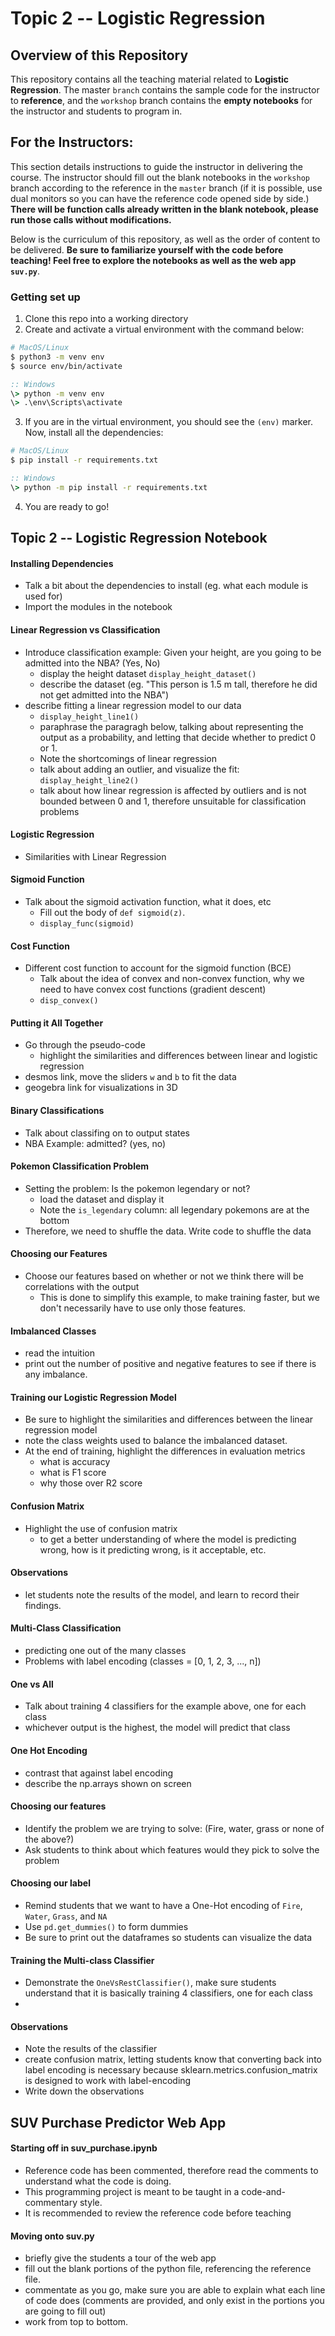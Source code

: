 # Topic 2 -- Logistic Regression 

## Overview of this Repository
This repository contains all the teaching material related to **Logistic Regression**. The master `branch` contains the sample code for the instructor to **reference**, and the `workshop` branch contains the **empty notebooks** for the instructor and students to program in.

## For the Instructors:

This section details instructions to guide the instructor in delivering the course. The instructor should fill out the blank notebooks in the `workshop` branch according to the reference in the `master` branch (if it is possible, use dual monitors so you can have the reference code opened side by side.) **There will be function calls already written in the blank notebook, please run those calls without modifications.**

Below is the curriculum of this repository, as well as the order of content to be delivered. **Be sure to familiarize yourself with the code before teaching! Feel free to explore the notebooks as well as the web app `suv.py`**.

### Getting set up
1. Clone this repo into a working directory
2. Create and activate a virtual environment with the command below:
```bash
# MacOS/Linux
$ python3 -m venv env
$ source env/bin/activate
```
```bat
:: Windows
\> python -m venv env
\> .\env\Scripts\activate
```
3. If you are in the virtual environment, you should see the `(env)` marker. Now, install all the dependencies:
```bash
# MacOS/Linux
$ pip install -r requirements.txt
```
```bat
:: Windows
\> python -m pip install -r requirements.txt
```
4. You are ready to go!

## Topic 2 -- Logistic Regression Notebook

#### Installing Dependencies
- Talk a bit about the dependencies to install (eg. what each module is used for)
- Import the modules in the notebook

#### Linear Regression vs Classification
- Introduce classification example: Given your height, are you going to be admitted into the NBA? (Yes, No)
    - display the height dataset `display_height_dataset()`
    - describe the dataset (eg. "This person is 1.5 m tall, therefore he did not get admitted into the NBA")
- describe fitting a linear regression model to our data
    - `display_height_line1()`
    - paraphrase the paragragh below, talking about representing the output as a probability, and letting that decide whether to predict 0 or 1.
    - Note the shortcomings of linear regression
    - talk about adding an outlier, and visualize the fit: `display_height_line2()` 
    - talk about how linear regression is affected by outliers and is not bounded between 0 and 1, therefore unsuitable for classification problems

#### Logistic Regression
- Similarities with Linear Regression

#### Sigmoid Function
- Talk about the sigmoid activation function, what it does, etc
    - Fill out the body of `def sigmoid(z)`.
    - `display_func(sigmoid)`

#### Cost Function
- Different cost function to account for the sigmoid function (BCE)
    - Talk about the idea of convex and non-convex function, why we need to have convex cost functions (gradient descent)
    - `disp_convex()`

#### Putting it All Together
- Go through the pseudo-code
    - highlight the similarities and differences between linear and logistic regression
- desmos link, move the sliders `w` and `b` to fit the data
- geogebra link for visualizations in 3D

#### Binary Classifications
- Talk about classifing on to output states
- NBA Example: admitted? (yes, no)

#### Pokemon Classification Problem
- Setting the problem: Is the pokemon legendary or not? 
    - load the dataset and display it
    - Note the `is_legendary` column: all legendary pokemons are at the bottom
- Therefore, we need to shuffle the data. Write code to shuffle the data
    
#### Choosing our Features
- Choose our features based on whether or not we think there will be correlations with the output
    - This is done to simplify this example, to make training faster, but we don't necessarily have to use only those features.

#### Imbalanced Classes
- read the intuition
- print out the number of positive and negative features to see if there is any imbalance.

#### Training our Logistic Regression Model
- Be sure to highlight the similarities and differences between the linear regression model
- note the class weights used to balance the imbalanced dataset.
- At the end of training, highlight the differences in evaluation metrics
    - what is accuracy
    - what is F1 score
    - why those over R2 score

#### Confusion Matrix
- Highlight the use of confusion matrix
    - to get a better understanding of where the model is predicting wrong, how is it predicting wrong, is it acceptable, etc.

#### Observations
- let students note the results of the model, and learn to record their findings.

#### Multi-Class Classification
- predicting one out of the many classes
- Problems with label encoding (classes = [0, 1, 2, 3, ..., n])

#### One vs All
- Talk about training 4 classifiers for the example above, one for each class
- whichever output is the highest, the model will predict that class

#### One Hot Encoding
- contrast that against label encoding
- describe the np.arrays shown on screen

#### Choosing our features
- Identify the problem we are trying to solve: (Fire, water, grass or none of the above?)
- Ask students to think about which features would they pick to solve the problem

#### Choosing our label
- Remind students that we want to have a One-Hot encoding of `Fire`, `Water`, `Grass`, and `NA`
- Use `pd.get_dummies()` to form dummies
- Be sure to print out the dataframes so students can visualize the data

#### Training the Multi-class Classifier
- Demonstrate the `OneVsRestClassifier()`, make sure students understand that it is basically training 4 classifiers, one for each class
- 

#### Observations
- Note the results of the classifier
- create confusion matrix, letting students know that converting back into label encoding is necessary because sklearn.metrics.confusion_matrix is designed to work with label-encoding
- Write down the observations


## SUV Purchase Predictor Web App

#### Starting off in suv_purchase.ipynb
- Reference code has been commented, therefore read the comments to understand what the code is doing.
- This programming project is meant to be taught in a code-and-commentary style.
- It is recommended to review the reference code before teaching

#### Moving onto suv.py
- briefly give the students a tour of the web app
- fill out the blank portions of the python file, referencing the reference file.
- commentate as you go, make sure you are able to explain what each line of code does (comments are provided, and only exist in the portions you are going to fill out)
- work from top to bottom.







